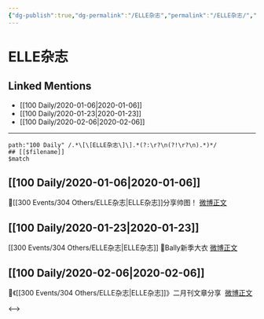 ```yaml
---
{"dg-publish":true,"dg-permalink":"/ELLE杂志","permalink":"/ELLE杂志/","created":"2023-04-02T13:20:52.000+08:00","updated":"2023-04-10T16:53:11.000+08:00"}
---
```


# ELLE杂志

## Linked Mentions
- [[100 Daily/2020-01-06\|2020-01-06]]
- [[100 Daily/2020-01-23\|2020-01-23]]
- [[100 Daily/2020-02-06\|2020-02-06]]


---

```expander
path:"100 Daily" /.*\[\[ELLE杂志\]\].*(?:\r?\n(?!\r?\n).*)*/
## [[$filename]]
$match
```
## [[100 Daily/2020-01-06\|2020-01-06]]
🐰[[300 Events/304 Others/ELLE杂志\|ELLE杂志]]分享帅图！
[微博正文](https://m.weibo.cn/6466290670/4457722042822149)
## [[100 Daily/2020-01-23\|2020-01-23]]
[[300 Events/304 Others/ELLE杂志\|ELLE杂志]]
🌠Bally新季大衣 [微博正文](https://m.weibo.cn/6466290670/4463837220730882)
## [[100 Daily/2020-02-06\|2020-02-06]]
🌠《[[300 Events/304 Others/ELLE杂志\|ELLE杂志]]》二月刊文章分享  [微博正文](https://m.weibo.cn/6466290670/4469004729573382)

<-->